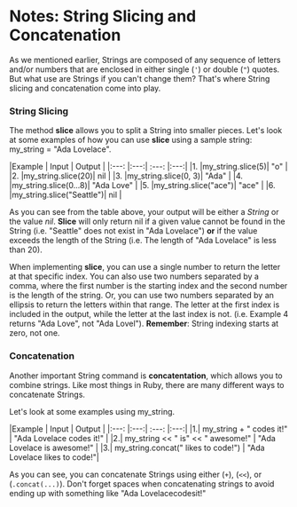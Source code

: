 # Notes: String Slicing and Concatenation

As we mentioned earlier, Strings are composed of any sequence of letters and/or numbers that are enclosed in either single (`'`) or double (`"`) quotes.
But what use are Strings if you can't change them? That's where String slicing and concatenation come into play.

### String Slicing

The method **slice** allows you to split a String into smaller pieces. Let's look at some examples of how you can use **slice** using a sample string: my_string = "Ada Lovelace".


|Example | Input | Output |
|:---: |:---:| :---: |:---:|
|1. |my_string.slice(5)| "o" |
|2. |my_string.slice(20)| nil |
|3. |my_string.slice(0, 3)| "Ada" |
|4. |my_string.slice(0...8)| "Ada Love" |
|5. |my_string.slice("ace")| "ace" |
|6. |my_string.slice("Seattle")| nil |

As you can see from the table above, your output will be either a _String_ or the value _nil_.
**Slice** will only return nil if a given value cannot be found in the String (i.e. "Seattle" does not exist in "Ada Lovelace")
**or** if the value exceeds the length of the String (i.e. The length of "Ada Lovelace" is less than 20).

When implementing **slice**, you can use a single number to return the letter at that specific index. You can also use two numbers separated by a comma, where the first number is the starting index and the second number is the length of the string. Or, you can use two numbers separated by an ellipsis to return the letters within that range.
The letter at the first index is included in the output, while the letter at the last index is not. (i.e. Example 4 returns "Ada Love", not "Ada Lovel").
**Remember**: String indexing starts at zero, not one.


### Concatenation

Another important String command is **concatentation**, which allows you to combine strings. Like most things in Ruby, there are many different ways to concatenate Strings.

Let's look at some examples using my_string.

|Example | Input | Output |
|:---: |:---:| :---: |:---:|
|1.| my_string + " codes it!" | "Ada Lovelace codes it!" |
|2.| my_string << " is" << " awesome!" | "Ada Lovelace is awesome!" |
|3.| my_string.concat(" likes to code!") | "Ada Lovelace likes to code!"|

As you can see, you can concatenate Strings using either (`+`), (`<<`), or (`.concat(...)`).
Don't forget spaces when concatenating strings to avoid ending up with something like "Ada Lovelacecodesit!"
